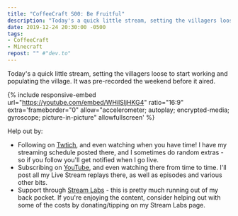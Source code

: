 ```yaml
---
title: "CoffeeCraft S00: Be Fruitful"
description: "Today's a quick little stream, setting the villagers loose to start working and populating the village. It was pre-recorded the weekend before it aired."
date: 2019-12-24 20:30:00 -0500
tags:
- CoffeeCraft
- Minecraft
repost: "" #"dev.to"
---
```


Today's a quick little stream, setting the villagers loose to start working and populating the village. It was pre-recorded the weekend before it aired.
<!--more-->

{% include responsive-embed url="https://youtube.com/embed/WHilSljHKG4" ratio="16:9" extra='frameborder="0" allow="accelerometer; autoplay; encrypted-media; gyroscope; picture-in-picture" allowfullscreen' %}

Help out by:
 * Following on [Twtich](https://twitch.tv/AnonJr_Live), and even watching when you have time! I have my streaming schedule posted there, and I sometimes do random extras - so if you follow you'll get notified when I go live.
 * Subscribing on [YouTube](http://www.youtube.com/channel/UCXafqhKHbkSUIrq0LAuu0tw), and even watching there from time to time. I'll post all my Live Stream replays there, as well as episodes and various other bits.
 * Support through [Stream Labs](https://streamlabs.com/anonjr_live) - this is pretty much running out of my back pocket. If you're enjoying the content, consider helping out with some of the costs by donating/tipping on my Stream Labs page.